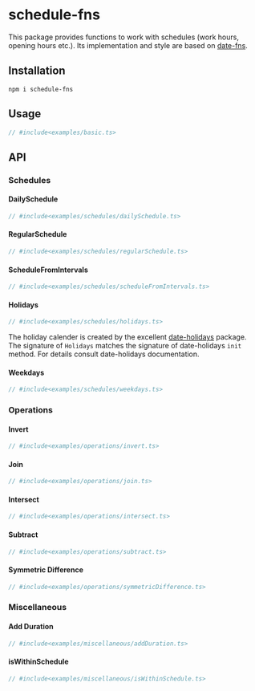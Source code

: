 # schedule-fns

This package provides functions to work with schedules (work hours, opening hours etc.).
Its implementation and style are based on [date-fns](https://github.com/date-fns/date-fns).

## Installation

    npm i schedule-fns
    
## Usage

```typescript
// #include<examples/basic.ts>
```

## API
### Schedules
#### DailySchedule

```typescript
// #include<examples/schedules/dailySchedule.ts>
```

#### RegularSchedule
```typescript
// #include<examples/schedules/regularSchedule.ts> 
```


#### ScheduleFromIntervals

```typescript
// #include<examples/schedules/scheduleFromIntervals.ts> 
```

#### Holidays
```typescript
// #include<examples/schedules/holidays.ts> 
```

The holiday calender is created by the excellent [date-holidays](https://github.com/commenthol/date-holidays) package.
The signature of `Holidays` matches the signature of date-holidays `init` method. For details consult date-holidays documentation.

#### Weekdays
```typescript
// #include<examples/schedules/weekdays.ts> 
```
### Operations
#### Invert
```typescript
// #include<examples/operations/invert.ts> 
```
#### Join
```typescript
// #include<examples/operations/join.ts> 
```

#### Intersect
```typescript
// #include<examples/operations/intersect.ts> 
```

#### Subtract
```typescript
// #include<examples/operations/subtract.ts> 
```

#### Symmetric Difference
```typescript
// #include<examples/operations/symmetricDifference.ts> 
```

### Miscellaneous
#### Add Duration
```typescript
// #include<examples/miscellaneous/addDuration.ts> 
```
#### isWithinSchedule
```typescript
// #include<examples/miscellaneous/isWithinSchedule.ts> 
```
